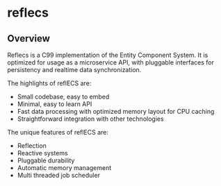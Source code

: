# reflecs

## Overview
Reflecs is a C99 implementation of the Entity Component System. It is optimized for usage as a microservice API, with pluggable interfaces for persistency and realtime data synchronization.

The highlights of reflECS are:
 - Small codebase, easy to embed
 - Minimal, easy to learn API
 - Fast data processing with optimized memory layout for CPU caching
 - Straightforward integration with other technologies

The unique features of reflECS are:
 - Reflection
 - Reactive systems
 - Pluggable durability
 - Automatic memory management
 - Multi threaded job scheduler

